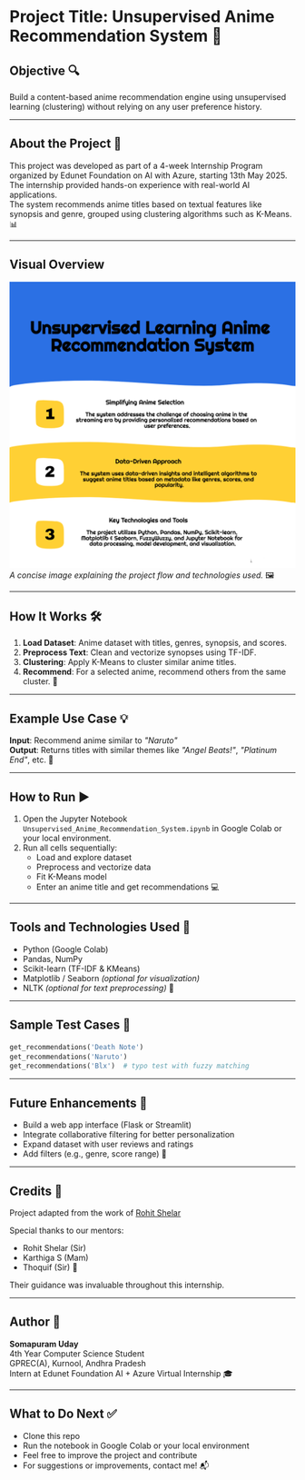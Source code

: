 # Project Title: Unsupervised Anime Recommendation System 🎯

## Objective 🔍  
Build a content-based anime recommendation engine using unsupervised learning (clustering) without relying on any user preference history.

---

## About the Project 📘  
This project was developed as part of a 4-week Internship Program organized by Edunet Foundation on AI with Azure, starting 13th May 2025. The internship provided hands-on experience with real-world AI applications.  
The system recommends anime titles based on textual features like synopsis and genre, grouped using clustering algorithms such as K-Means. 📊

---

## Visual Overview  
![Project Overview](./project_overview.png)  
*A concise image explaining the project flow and technologies used.* 🖼️

---

## How It Works 🛠️  

1. **Load Dataset**: Anime dataset with titles, genres, synopsis, and scores.  
2. **Preprocess Text**: Clean and vectorize synopses using TF-IDF.  
3. **Clustering**: Apply K-Means to cluster similar anime titles.  
4. **Recommend**: For a selected anime, recommend others from the same cluster. 🔄

---

## Example Use Case 💡  
**Input**: Recommend anime similar to _"Naruto"_  
**Output**: Returns titles with similar themes like _"Angel Beats!"_, _"Platinum End"_, etc. 🎥

---

## How to Run ▶️  

1. Open the Jupyter Notebook `Unsupervised_Anime_Recommendation_System.ipynb` in Google Colab or your local environment.
2. Run all cells sequentially:
    - Load and explore dataset
    - Preprocess and vectorize data
    - Fit K-Means model
    - Enter an anime title and get recommendations 💻

---

## Tools and Technologies Used 🧰  
- Python (Google Colab)  
- Pandas, NumPy  
- Scikit-learn (TF-IDF & KMeans)  
- Matplotlib / Seaborn *(optional for visualization)*  
- NLTK *(optional for text preprocessing)* 🧪

---

## Sample Test Cases 🧪  

```python
get_recommendations('Death Note')
get_recommendations('Naruto')
get_recommendations('Blx')  # typo test with fuzzy matching
```

---

## Future Enhancements 🔮  

- Build a web app interface (Flask or Streamlit)  
- Integrate collaborative filtering for better personalization  
- Expand dataset with user reviews and ratings  
- Add filters (e.g., genre, score range) 🚀

---

## Credits 🙌  

Project adapted from the work of [Rohit Shelar](https://github.com/therohitshelar97/MovieRecommendationUsingUnsupervisedLearning/blob/main/Movie%20Recommendation.ipynb)

Special thanks to our mentors:
- Rohit Shelar (Sir)
- Karthiga S (Mam)
- Thoquif (Sir) 🙏

Their guidance was invaluable throughout this internship.

---

## Author 📌  

**Somapuram Uday**  
4th Year Computer Science Student  
GPREC(A), Kurnool, Andhra Pradesh  
Intern at Edunet Foundation AI + Azure Virtual Internship 🎓

---

## What to Do Next ✅  

- Clone this repo  
- Run the notebook in Google Colab or your local environment  
- Feel free to improve the project and contribute  
- For suggestions or improvements, contact me! 📬
